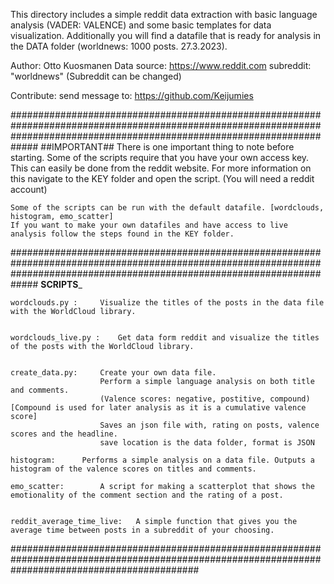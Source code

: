 This directory includes a simple reddit data extraction with basic language analysis (VADER: VALENCE) and some basic templates for data visualization.
Additionally you will find a datafile that is ready for analysis in the DATA folder (worldnews: 1000 posts. 27.3.2023).

Author: Otto Kuosmanen
Data source: https://www.reddit.com 
	     subreddit: "worldnews" (Subreddit can be changed)
 
Contribute: send message to: https://github.com/Keijumies

#############################################################################################################################################################################
								##IMPORTANT##
	There is one important thing to note before starting. Some of the scripts require that you have your own access key. This can easily be done from the reddit website.
	For more information on this navigate to the KEY folder and open the script. (You will need a reddit account)

	Some of the scripts can be run with the default datafile. [wordclouds, histogram, emo_scatter]
	If you want to make your own datafiles and have access to live analysis follow the steps found in the KEY folder.
#############################################################################################################################################################################
	______SCRIPTS_______

	wordclouds.py : 	Visualize the titles of the posts in the data file with the WorldCloud library.
                	

	wordclouds_live.py : 	Get data form reddit and visualize the titles of the posts with the WorldCloud library.
                	
	
	create_data.py: 	Create your own data file.  
                		Perform a simple language analysis on both title and comments. 
                		(Valence scores: negative, postitive, compound) [Compound is used for later analysis as it is a cumulative valence score]
                		Saves an json file with, rating on posts, valence scores and the headline.
                		save location is the data folder, format is JSON

	histogram: 		Performs a simple analysis on a data file. Outputs a histogram of the valence scores on titles and comments.
	
	emo_scatter: 		A script for making a scatterplot that shows the emotionality of the comment section and the rating of a post.


	reddit_average_time_live: 	A simple function that gives you the average time between posts in a subreddit of your choosing.

################################################################################################################################################## 
